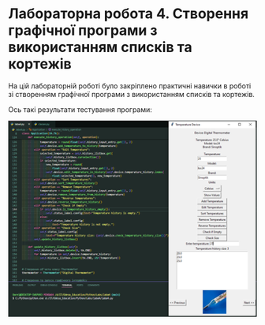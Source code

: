 # Лабораторна робота 4. Створення графічної програми з використанням списків та кортежів

На цій лабораторній роботі було закріплено практичні навички в роботі зі створенням графічної програми з використанням списків та кортежів.

Ось такі результати тестування програми:

![result](./assets/result.png)
